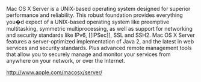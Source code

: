 

Mac OS X Server is a UNIX-based operating system designed for superior performance and reliability. This robust foundation provides everything you�d expect of a UNIX-based operating system like preemptive multitasking, symmetric multiprocessing, as well as support for networking and security standards like IPv6, [[IPSec]], SSL and SSH2. Mac OS X Server features a server-optimized implementation of Java 2, and the latest in web services and security standards. Plus advanced remote management tools that allow you to securely manage and monitor your services from anywhere on your network, or over the Internet.

http://www.apple.com/macosx/server/